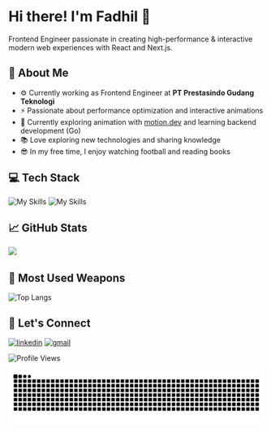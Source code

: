 # Hi there! I'm Fadhil 👋 

Frontend Engineer passionate in creating high-performance & interactive modern web experiences with React and Next.js.

## 🚀 About Me
- ⚙️ Currently working as Frontend Engineer at **PT Prestasindo Gudang Teknologi**
- ⚡ Passionate about performance optimization and interactive animations
- 💎 Currently exploring animation with [motion.dev](https://motion.dev/) and learning backend development (Go)
- 📚 Love exploring new technologies and sharing knowledge
- 😎 In my free time, I enjoy watching football and reading books

## 💻 Tech Stack
![My Skills](https://skillicons.dev/icons?i=react,next,typescript,js,tailwind,html,css,astro,gatsby,flutter,materialui)
![My Skills](https://skillicons.dev/icons?i=nodejs,express,postgres,mysql,mongodb,vite,figma,wordpress,go,netlify,vercel)


## 📈 GitHub Stats
<img  src="https://github-readme-streak-stats.herokuapp.com/?user=lil-bee&theme=tokyonight" width="48%" >

## 🌟 Most Used Weapons 
![Top Langs](https://github-readme-stats.vercel.app/api/top-langs?username=lil-bee&show_icons=true&locale=en&layout=compact&theme=tokyonight)


## 🤝 Let's Connect
[![linkedin](https://skillicons.dev/icons?i=linkedin)](https://www.linkedin.com/in/fadhilakbar/)
[![gmail](https://skillicons.dev/icons?i=gmail)](mailto:fdhlakbr280102@gmail.com)


![Profile Views](https://visitor-badge.laobi.icu/badge?page_id=lilbee.lilbee&left_text=Profile%20Views)

<img src="https://raw.githubusercontent.com/lil-bee/lil-bee/output/snake.svg" alt="Snake animation" />
